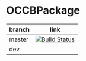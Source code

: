 # OCCBPackage

| branch  |  link |
|---|---|
| master  |  [![Build Status](https://travis-ci.org/OmniChannelChatBot/OCCBPackage.svg?branch=master)](https://travis-ci.org/OmniChannelChatBot/OCCBPackage) |
|  dev |   |